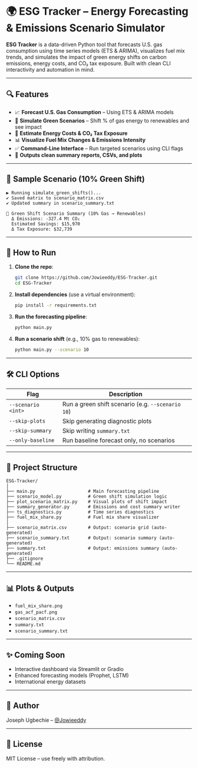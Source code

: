 # 🌍 ESG Tracker – Energy Forecasting & Emissions Scenario Simulator

**ESG Tracker** is a data-driven Python tool that forecasts U.S. gas consumption using time series models (ETS & ARIMA), visualizes fuel mix trends, and simulates the impact of green energy shifts on carbon emissions, energy costs, and CO₂ tax exposure. Built with clean CLI interactivity and automation in mind.

---

## 🔍 Features

- 📈 **Forecast U.S. Gas Consumption** – Using ETS & ARIMA models
- 🌿 **Simulate Green Scenarios** – Shift % of gas energy to renewables and see impact
- 💸 **Estimate Energy Costs & CO₂ Tax Exposure**
- 📊 **Visualize Fuel Mix Changes & Emissions Intensity**
- ✅ **Command-Line Interface** – Run targeted scenarios using CLI flags
- 📁 **Outputs clean summary reports, CSVs, and plots**

---

## 🧪 Sample Scenario (10% Green Shift)

```
▶ Running simulate_green_shifts()...
✔ Saved matrix to scenario_matrix.csv
✔ Updated summary in scenario_summary.txt

🌿 Green Shift Scenario Summary (10% Gas → Renewables)
  Δ Emissions: -327.4 Mt CO₂
  Estimated Savings: $15,970
  Δ Tax Exposure: $32,739
```

---

## 🚀 How to Run

1. **Clone the repo**:
   ```bash
   git clone https://github.com/Jowieeddy/ESG-Tracker.git
   cd ESG-Tracker
   ```

2. **Install dependencies** (use a virtual environment):
   ```bash
   pip install -r requirements.txt
   ```

3. **Run the forecasting pipeline**:
   ```bash
   python main.py
   ```

4. **Run a scenario shift** (e.g., 10% gas to renewables):
   ```bash
   python main.py --scenario 10
   ```

---

## 🛠 CLI Options

| Flag                | Description                                      |
|---------------------|--------------------------------------------------|
| `--scenario <int>`  | Run a green shift scenario (e.g. `--scenario 10`) |
| `--skip-plots`      | Skip generating diagnostic plots                  |
| `--skip-summary`    | Skip writing `summary.txt`                        |
| `--only-baseline`   | Run baseline forecast only, no scenarios         |

---

## 📂 Project Structure

```
ESG-Tracker/
│
├── main.py                    # Main forecasting pipeline
├── scenario_model.py          # Green shift simulation logic
├── plot_scenario_matrix.py    # Visual plots of shift impact
├── summary_generator.py       # Emissions and cost summary writer
├── ts_diagnostics.py          # Time series diagnostics
├── fuel_mix_share.py          # Fuel mix share visualizer
│
├── scenario_matrix.csv        # Output: scenario grid (auto-generated)
├── scenario_summary.txt       # Output: scenario summary (auto-generated)
├── summary.txt                # Output: emissions summary (auto-generated)
├── .gitignore
└── README.md
```

---

## 📊 Plots & Outputs

- `fuel_mix_share.png`
- `gas_acf_pacf.png`
- `scenario_matrix.csv`
- `summary.txt`
- `scenario_summary.txt`

---

## ✨ Coming Soon

- Interactive dashboard via Streamlit or Gradio
- Enhanced forecasting models (Prophet, LSTM)
- International energy datasets

---

## 👤 Author

Joseph Ugbechie – [@Jowieeddy](https://github.com/Jowieeddy)

---

## 📄 License

MIT License – use freely with attribution.